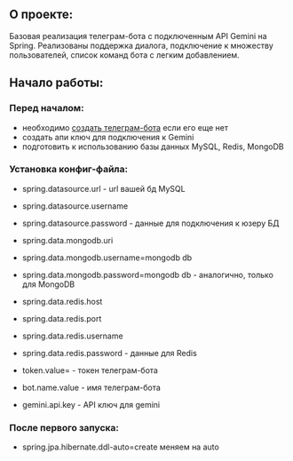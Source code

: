 ## О проекте:
Базовая реализация телеграм-бота с подключенным API Gemini на Spring. Реализованы поддержка диалога, подключение к множеству пользователей, список команд бота с легким добавлением.


## Начало работы:
### Перед началом: 
- необходимо [создать телеграм-бота](https://core.telegram.org/bots/tutorial) если его еще нет
- создать апи ключ для подключения к Gemini
- подготовить к использованию базы данных MySQL, Redis, MongoDB
###  Установка конфиг-файла:
- spring.datasource.url - url вашей бд MySQL
- spring.datasource.username 
- spring.datasource.password - данные для подключения к юзеру БД
  
- spring.data.mongodb.uri 
- spring.data.mongodb.username=mongodb db 
- spring.data.mongodb.password=mongodb db - аналогично, только для MongoDB
  
- spring.data.redis.host
- spring.data.redis.port
- spring.data.redis.username
- spring.data.redis.password - данные для Redis
  
- token.value= - токен телеграм-бота
- bot.name.value - имя телеграм-бота

- gemini.api.key - API ключ для gemini

### После первого запуска:
- spring.jpa.hibernate.ddl-auto=create меняем на auto
